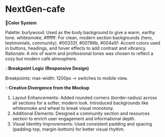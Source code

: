 # NextGen-cafe

🌈**Color System**
  
  Palette:
burlywood: Used as the body background to give a warm, earthy tone.
whitesmoke, #ffffff: For clean, modern section backgrounds (hero, testimonials, community).
#00332f, #00796b, #004a5f: Accent colors used in buttons, headings, and hover effects to add contrast and vibrancy.
Rationale:
A mix of warm and professional tones was chosen to reflect a cozy but modern café atmosphere.
  
  💡**Breakpoint Logic (Responsive Design)**
  
  Breakpoints:
max-width: 1200px → switches to mobile view.
  
  ✨**Creative Divergence from the Mockup**
1. Layout Enhancements:
Added rounded corners (border-radius) across all sections for a softer, modern look.
Introduced backgrounds like whitesmoke and wheat to break visual monotony.
2. Additional Elements:
Designed a community section and resources section to enrich user engagement and informational depth.
3. Visual Identity Improvements:
Used consistent padding and spacing (padding-top, margin-bottom) for better visual rhythm.
